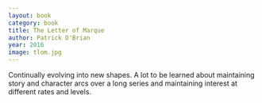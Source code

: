 ```yaml
---
layout: book
category: book
title: The Letter of Marque
author: Patrick O'Brian
year: 2016
image: tlom.jpg
---
```

Continually evolving into new shapes.  A lot to be learned about maintaining story and character arcs over a long series and maintaining interest at different rates and levels.
